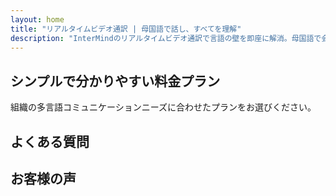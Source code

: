 ```yaml
---
layout: home
title: "リアルタイムビデオ通訳 | 母国語で話し、すべてを理解"
description: "InterMindのリアルタイムビデオ通訳で言語の壁を即座に解消。母国語で会議に参加しながら、全員が完璧に理解できます。新しい言語を学ぶ必要はありません—テクノロジーが架け橋となります。"
---
```


<!-- text="成長に集中 — 言語はInterMindにお任せください" -->
<!-- text="語学学校は何年もかかりますが、InterMindは今すぐ、あらゆる言語で理解を実現します" -->
<!-- text="外国語を学ばずに即座に理解" -->
<!-- title="ライブ**通訳**ビデオ会議" -->

<HeroSection
title="**音声**通訳付き**多言語**ビデオ会議"
text="**言語の壁**が取引の損失、遅延、コストのかかるミスを引き起こす企業向け">

<AuthButton text="無料で登録" buttonClass="brand"/>
<!-- <ContactFormModalNav buttonText="デモのリクエスト"/>
<NavButton to="#pricing" buttonClass="alt" buttonLabel="料金" /> -->
</HeroSection>

<span id="1"></span>
<FeatureBlock :card="{
  title: '100以上の言語で即座に会話',
  details: 'InterMindは全ての参加者が母国語で自然に、[リアルタイム](/guide/how-it-works)で、字幕や遅延なしに話すことを可能にします。',
    items: [
      '✧ 自由に話す — 即座に理解される。',
      '✧ AI搭載の通訳が、トーン、意図、業界固有の専門用語を捉えます。',
      '⚡︎ 手動設定不要の双方向、継続的な**音声対音声通訳**。',
    ],
  link: './guide/what-is-intermind',
  src: {
    light: '/1.png',
    dark: '/1.png',
  },
  inversion: false
}" />

<span id="2"></span>
<FeatureBlock :card="{
    title: '単なる会話ではなく、本格的な会議のために設計',
    details: 'InterMindは軽量なアドオンやプラグインではなく、プロフェッショナルグレードのビデオ会議プラットフォームです。',
    items: [
      '✧ 1080p解像度、スマートノイズ抑制、集中的な音声ピックアップ。',
      '✧ スケジューリング、モデレーション、デモ、録画、完全なカレンダー統合 — すべて組み込み済みですぐに使用可能。会議は最大24時間実施可能。',
      '⚡︎ ライブ文字起こし、参加者チャット、会議を生産的に保つAIアシスタント。'
    ],
    link: '/guide/how-it-works',
    src: {
      light: '/3l.png',
      dark: '/3d.png',
    },
    inversion: true
  }" />

<span id="3"></span>
<FeatureBlock :card="{
  title: '会議の中の**インテリジェンス**',
  details: 'InterMindはすべての多言語通話を明確で検索可能な知識に変換します。',
  items: [
    '⚡︎ 過去および現在の会議のすべてのコンテンツを即座に検索。自然な質問で録画を確認することなく正確な回答を得られます。',
    '✧ どの会議のアクションアイテムも見逃しません。AIが会話から自動的にタスク、担当者、期限を抽出します。',
    '✧ AI会議サマリーが重要なポイントを任意の言語で即座に提供し、手動でのメモ取りなしで全員の認識を合わせます。',
  ],
  link: '/guide/how-it-works#🧩-deep-memory-deep-understanding',
  src: {
    light: '/2l.png',
    dark: '/2d.png',
  },
  inversion: false
}" />

<span id="4"></span>
<FeatureBlock
  :card="{
    title: '設計段階からのセキュリティと機密性',
    details:
      'InterMindは信頼が重要な会話のために構築されています。最高クラスのサードパーティインフラストラクチャに依存していますが、[機密性は常にお客様の管理下](/guide/privacy-architecture)にあります。',
    items: [
      '⚡︎ 地域ベースのプライバシー — データ処理場所を選択できます。すべての通訳、ストレージ、分析を、お客様のコンプライアンスゾーン（EU、US、アジアなど）に合わせたインフラストラクチャを通じて処理します。',
      '✧ デフォルトでプライベート — InterMind自体は**決して**コンテンツをトレーニング、プロファイリング、サードパーティアクセスのために保存または使用しません。',
      '✧ アーキテクチャによるコンプライアンス — GDPR、CCPA、UAE PDPLに対応し、エクスポートおよび削除権の完全なサポートを提供。'
    ],
    link: '/guide/privacy-architecture',
    src: {
      light: '/4.png',
      dark: '/4.png',
    },
    inversion: true
  }"
/>

## シンプルで分かりやすい料金プラン

組織の多言語コミュニケーションニーズに合わせたプランをお選びください。

<PricingPlans :plans="[
  {
    title: '**ベーシック** &nbsp 1ユーザー',
    price: '**無料**',
    details: '25回の無料ミーティング',
    items: [
      '100名参加可能なビデオミーティング + ユーザーあたり30 GBの共有ストレージ [💬](#2)',
      '音声間通訳 [💬](#1)',
      'AIアシスタント [💬](#3)',
    ],
  },
  {
    title: '**プロ** &nbsp 1-99ユーザー',
    price: '**¥1,300** /月/ユーザー、年間契約',
    details: 'または月額¥1,599',
    items: [
      '150名参加可能なビデオミーティング + ユーザーあたり2 TBの共有ストレージ [💬](#2)',
      '音声間通訳 [💬](#1)',
      'AIアシスタント [💬](#3)',
    ],
  },
  {
    title: '**ビジネス** &nbsp 1-250ユーザー',
    price: '**¥1,800** /月/ユーザー、年間契約',
    details: 'または月額¥2,199',
    items: [
      '500名参加可能なビデオミーティング + ユーザーあたり5 TBの共有ストレージ [💬](#2)',
      '音声間通訳 [💬](#1)',
      'AIアシスタント [💬](#3)',
      '地域ベースのプライバシー [💬](#4)',
    ],
  }
]">
<AuthButton text="無料で登録" buttonClass="alt"/>
<AuthButton text="今すぐ購入" buttonClass="brand"/>
<ContactFormModalNav buttonText="営業部へ問い合わせ" buttonClass="alt"/>
</PricingPlans>

## よくある質問

<AccordionGroup :items="[
  {
    q: 'ライセンスユーザーと参加者の違いは何ですか？',
    a: 'ライセンスユーザーは、無料または有料のミーティングライセンスを持ち、プランで許可された定員に基づいて参加者とミーティングをスケジュールできます。参加者は、ミーティングライセンスを持つ人がスケジュールしたミーティングへの招待者です。参加者はミーティングに参加するためのアカウントやライセンスは必要なく、**無料で参加**できます。参加者は、デスクトップ、モバイル、タブレットデバイスからミーティングに参加できます。'
  },
  {
      q: 'ミーティングには何人まで参加できますか？',
      a: 'プランによって参加者数が異なります：Basicプランは最大100名、Proプランは最大150名、Businessプランはミーティングあたり最大500名まで参加できます。'
  },
  {
    q: '1つのInterMindライセンスは何人まで使用できますか？',
    a: 'ライセンスユーザーは無制限にミーティングを主催できます。ただし、複数のユーザーが同時に別々のミーティングをスケジュールする必要がある場合は、ユーザーごとに追加のミーティングライセンスが必要です。'
  },
  {
      q: '音声通訳はすべてのプランで利用できますか？',
      a: 'はい、リアルタイムの音声通訳は無料のBasicプランを含むすべてのプランで利用できます。ただし、Basicプランは合計25回のミーティングに制限されています。ProプランとBusinessプランでは、参加者数の上限が増加し、追加機能付きで無制限のミーティングが可能です。'
  }
]" />

## お客様の声

<AutoScrollTestimonials testimonialsUrl="/testimonials.json"/>